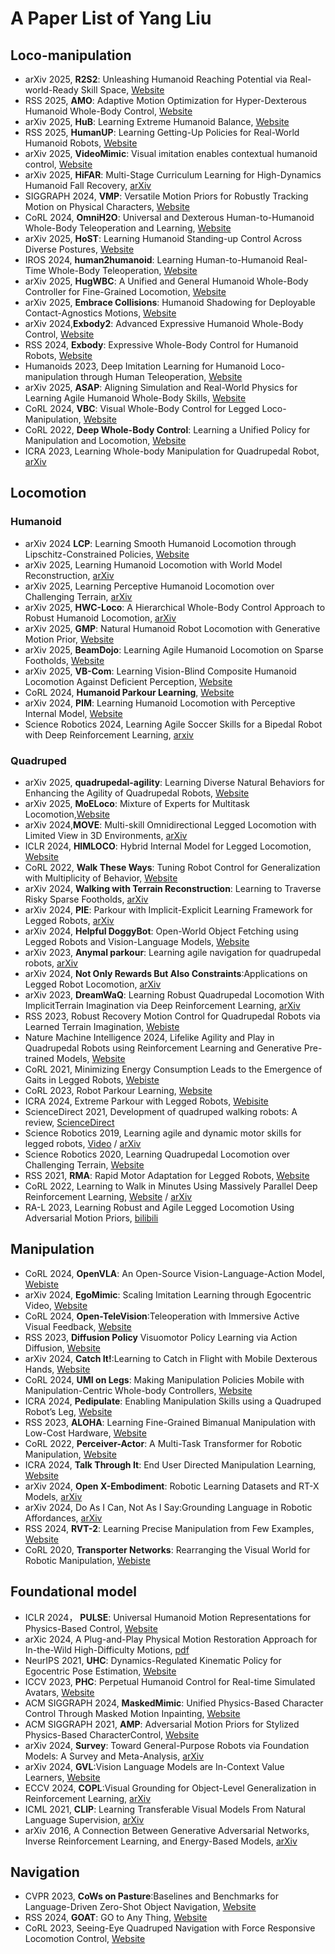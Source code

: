 # A Paper List of Yang Liu
## Loco-manipulation
- arXiv 2025, **R2S2**: Unleashing Humanoid Reaching Potential via Real-world-Ready Skill Space, [Website](https://zzk273.github.io/R2S2/)
- RSS 2025, **AMO**: Adaptive Motion Optimization for Hyper-Dexterous Humanoid Whole-Body Control, [Website](https://amo-humanoid.github.io/)
- arXiv 2025, **HuB**: Learning Extreme Humanoid Balance, [Website](https://hub-robot.github.io/)
- RSS 2025, **HumanUP**: Learning Getting-Up Policies for Real-World Humanoid Robots, [Website](https://humanoid-getup.github.io/)
- arXiv 2025, **VideoMimic**: Visual imitation enables contextual humanoid control, [Website](https://www.videomimic.net/)
- arXiv 2025, **HiFAR**: Multi-Stage Curriculum Learning for High-Dynamics Humanoid Fall Recovery, [arXiv](https://arxiv.org/abs/2502.20061)
- SIGGRAPH 2024, **VMP**: Versatile Motion Priors for Robustly Tracking Motion on Physical Characters, [Website](https://la.disneyresearch.com/publication/vmp-versatile-motion-priors-for-robustly-tracking-motion-on-physical-characters/)
- CoRL 2024, **OmniH2O**: Universal and Dexterous Human-to-Humanoid Whole-Body Teleoperation and Learning, [Website](https://omni.human2humanoid.com/)
- arXiv 2025, **HoST**: Learning Humanoid Standing-up Control Across Diverse Postures, [Website](https://taohuang13.github.io/humanoid-standingup.github.io/)
- IROS 2024, **human2humanoid**: Learning Human-to-Humanoid Real-Time Whole-Body Teleoperation, [Website](https://human2humanoid.com/)
- arXiv 2025, **HugWBC**: A Unified and General Humanoid Whole-Body Controller for Fine-Grained Locomotion, [Website](https://hugwbc.github.io/)
- arXiv 2025, **Embrace Collisions**: Humanoid Shadowing for Deployable Contact-Agnostics Motions, [Website](https://project-instinct.github.io/)
- arXiv 2024,**Exbody2**: Advanced Expressive Humanoid Whole-Body Control, [Website](https://exbody2.github.io/)
- RSS 2024, **Exbody**: Expressive Whole-Body Control for Humanoid Robots, [Website](https://expressive-humanoid.github.io/)
- Humanoids 2023, Deep Imitation Learning for Humanoid Loco-manipulation through Human Teleoperation, [Website](https://ut-austin-rpl.github.io/TRILL/)
- arXiv 2025, **ASAP**: Aligning Simulation and Real-World Physics for Learning Agile Humanoid Whole-Body Skills, [Website](https://agile.human2humanoid.com/)
- CoRL 2024, **VBC**: Visual Whole-Body Control for Legged Loco-Manipulation, [Website](https://wholebody-b1.github.io/)
- CoRL 2022, **Deep Whole-Body Control**: Learning a Unified Policy for Manipulation and Locomotion, [Website](https://manipulation-locomotion.github.io/)
- ICRA 2023, Learning Whole-body Manipulation for Quadrupedal Robot, [arXiv](https://arxiv.org/abs/2308.16820)
## Locomotion
### Humanoid
- arXiv 2024 **LCP**: Learning Smooth Humanoid Locomotion through Lipschitz-Constrained Policies, [Website](https://lipschitz-constrained-policy.github.io/)
- arXiv 2025, Learning Humanoid Locomotion with World Model Reconstruction, [arXiv](https://arxiv.org/abs/2502.16230)
- arXiv 2025, Learning Perceptive Humanoid Locomotion over Challenging Terrain, [arXiv](https://arxiv.org/abs/2503.00692)
- arXiv 2025, **HWC-Loco**: A Hierarchical Whole-Body Control Approach to Robust Humanoid Locomotion, [arXiv](https://arxiv.org/abs/2503.00923)
- arXiv 2025, **GMP**: Natural Humanoid Robot Locomotion with Generative Motion Prior, [Website](https://sites.google.com/view/humanoid-gmp)
- arXiv 2025, **BeamDojo**: Learning Agile Humanoid Locomotion on Sparse Footholds, [Website](https://why618188.github.io/beamdojo/)
- arXiv 2025, **VB-Com**: Learning Vision-Blind Composite Humanoid Locomotion Against Deficient Perception, [Website](https://renjunli99.github.io/vbcom.github.io/)
- CoRL 2024, **Humanoid Parkour Learning**, [Website](https://humanoid4parkour.github.io/)
- arXiv 2024, **PIM**: Learning Humanoid Locomotion with Perceptive Internal Model, [Website](https://junfeng-long.github.io/PIM/)
- Science Robotics 2024, Learning Agile Soccer Skills for a Bipedal Robot with Deep Reinforcement Learning, [arxiv](https://arxiv.org/abs/2304.13653)
### Quadruped
- arXiv 2025, **quadrupedal-agility**: Learning Diverse Natural Behaviors for Enhancing the Agility of Quadrupedal Robots, [Website](https://nju-rlc.github.io/quadrupedal_agility/)
- arXiv 2025, **MoELoco**: Mixture of Experts for Multitask Locomotion,[Website](https://moe-loco.github.io/)
- arXiv 2024,**MOVE**: Multi-skill Omnidirectional Legged Locomotion with Limited View in 3D Environments, [arXiv](https://arxiv.org/abs/2412.03353)
- ICLR 2024, **HIMLOCO**: Hybrid Internal Model for Legged Locomotion, [Website](https://junfeng-long.github.io/HIMLoco/)
- CoRL 2022, **Walk These Ways**: Tuning Robot Control for Generalization with Multiplicity of Behavior, [Website]()
- arXiv 2024, **Walking with Terrain Reconstruction**: Learning to Traverse Risky Sparse Footholds, [arXiv](https://arxiv.org/pdf/2409.15692)
- arXiv 2024, **PIE**: Parkour with Implicit-Explicit Learning Framework for Legged Robots, [arXiv](https://arxiv.org/pdf/2408.13740..)
- arXiv 2024, **Helpful DoggyBot**: Open-World Object Fetching using Legged Robots and Vision-Language Models, [Website](https://helpful-doggybot.github.io/)
- arXiv 2023, **Anymal parkour**: Learning agile navigation for quadrupedal robots, [arXiv](https://arxiv.org/abs/2306.14874)
- arXiv 2024, **Not Only Rewards But Also Constraints**:Applications on Legged Robot Locomotion, [arXiv](https://arxiv.org/pdf/2308.12517)
- arXiv 2023, **DreamWaQ**: Learning Robust Quadrupedal Locomotion With ImplicitTerrain Imagination via Deep Reinforcement Learning, [arXiv](https://arxiv.org/abs/2301.10602)
- RSS 2023, Robust Recovery Motion Control for Quadrupedal Robots via Learned Terrain Imagination, [Webiste](https://sites.google.com/view/dreamriser)
- Nature Machine Intelligence 2024, Lifelike Agility and Play in Quadrupedal Robots using Reinforcement Learning and Generative Pre-trained Models, [Website](https://tencent-roboticsx.github.io/lifelike-agility-and-play/)
- CoRL 2021, Minimizing Energy Consumption Leads to the Emergence of Gaits in Legged Robots, [Webiste](https://energy-locomotion.github.io/)
- CoRL 2023, Robot Parkour Learning, [Website](https://robot-parkour.github.io/)
- ICRA 2024, Extreme Parkour with Legged Robots, [Webisite](https://extreme-parkour.github.io/)
- ScienceDirect 2021, Development of quadruped walking robots: A review, [ScienceDirect](https://www.sciencedirect.com/science/article/pii/S2090447920302501)
- Science Robotics 2019, Learning agile and dynamic motor skills for legged robots, [Video](https://youtu.be/aTDkYFZFWug?si=uOz0P2ErlVum0TO0) / [arXiv](https://arxiv.org/abs/1901.08652)
- Science Robotics 2020, Learning Quadrupedal Locomotion over Challenging Terrain, [Website](https://leggedrobotics.github.io/rl-blindloco/)
- RSS 2021, **RMA**: Rapid Motor Adaptation for Legged Robots, [Website](https://ashish-kmr.github.io/rma-legged-robots/)
- CoRL 2022, Learning to Walk in Minutes Using Massively Parallel Deep Reinforcement Learning, [Website](https://leggedrobotics.github.io/legged_gym/) /  [arXiv](https://arxiv.org/abs/2109.11978)
- RA-L 2023, Learning Robust and Agile Legged Locomotion Using Adversarial Motion Priors, [bilibili](https://www.bilibili.com/video/BV1nM4y177rY/)
## Manipulation
- CoRL 2024, **OpenVLA**: An Open-Source Vision-Language-Action Model, [Webiste](https://openvla.github.io/)
- arXiv 2024, **EgoMimic**: Scaling Imitation Learning through Egocentric Video, [Website](https://egomimic.github.io/)
- CoRL 2024, **Open-TeleVision**:Teleoperation with Immersive Active Visual Feedback, [Website](https://robot-tv.github.io/)
- RSS 2023, **Diffusion Policy** Visuomotor Policy Learning via Action Diffusion, [Website](https://diffusion-policy.cs.columbia.edu/)
- arXiv 2024, **Catch It!**:Learning to Catch in Flight with Mobile Dexterous Hands, [Website](https://mobile-dex-catch.github.io/)
- CoRL 2024, **UMI on Legs**: Making Manipulation Policies Mobile with Manipulation-Centric Whole-body Controllers, [Website](https://umi-on-legs.github.io/)
- ICRA 2024, **Pedipulate**: Enabling Manipulation Skills using a Quadruped Robot’s Leg, [Website](https://sites.google.com/leggedrobotics.com/pedipulate)
- RSS 2023, **ALOHA**: Learning Fine-Grained Bimanual Manipulation with  Low-Cost Hardware, [Website](https://tonyzhaozh.github.io/aloha/)
- CoRL 2022, **Perceiver-Actor**: A Multi-Task Transformer for Robotic Manipulation, [Website](https://peract.github.io/)
- ICRA 2024, **Talk Through It**: End User Directed Manipulation Learning, [Website](https://talk-through-it.github.io/)
- arXiv 2024, **Open X-Embodiment**: Robotic Learning Datasets and RT-X Models, [arXiv](https://arxiv.org/pdf/2310.08864)
- arXiv 2024, Do As I Can, Not As I Say:Grounding Language in Robotic Affordances, [arXiv](https://arxiv.org/abs/2204.01691)
- RSS 2024, **RVT-2**: Learning Precise Manipulation from Few Examples, [Website](https://robotic-view-transformer-2.github.io/)
- CoRL 2020, **Transporter Networks**: Rearranging the Visual World for Robotic Manipulation, [Webiste](https://transporternets.github.io/)
## Foundational model
- ICLR 2024， **PULSE**: Universal Humanoid Motion Representations for Physics-Based Control, [Website](https://www.zhengyiluo.com/PULSE-Site/)
- arXic 2024, A Plug-and-Play Physical Motion Restoration Approach for In-the-Wild High-Difficulty Motions, [pdf](https://arxiv.org/pdf/2412.17377)
- NeurIPS 2021, **UHC**: Dynamics-Regulated Kinematic Policy for Egocentric Pose Estimation, [Website](https://zhengyiluo.com/projects/kin_poly/)
- ICCV 2023, **PHC**: Perpetual Humanoid Control for Real-time Simulated Avatars, [Website](https://zhengyiluo.com/PHC-Site/)
- ACM SIGGRAPH 2024, **MaskedMimic**: Unified Physics-Based Character Control Through Masked Motion Inpainting, [Website](https://research.nvidia.com/labs/par/maskedmimic/)
- ACM SIGGRAPH 2021, **AMP**: Adversarial Motion Priors for Stylized Physics-Based CharacterControl, [Website](https://xbpeng.github.io/projects/AMP/index.html)
- arXiv 2024, **Survey**: Toward General-Purpose Robots via Foundation Models: A Survey and Meta-Analysis, [arXiv](https://arxiv.org/abs/2312.08782)
- arXiv 2024, **GVL**:Vision Language Models are In-Context Value Learners, [Website](https://generative-value-learning.github.io/#online-demo)
- ECCV 2024, **COPL**:Visual Grounding for Object-Level Generalization in Reinforcement Learning, [arXiv](https://arxiv.org/abs/2408.01942)
- ICML 2021, **CLIP**: Learning Transferable Visual Models From Natural Language Supervision, [arXiv](https://arxiv.org/abs/2103.00020)
- arXiv 2016, A Connection Between Generative Adversarial Networks, Inverse Reinforcement Learning, and Energy-Based Models, [arXiv](https://arxiv.org/abs/1611.03852)
## Navigation
- CVPR 2023, **CoWs on Pasture**:Baselines and Benchmarks for Language-Driven Zero-Shot Object Navigation, [Website](https://cow.cs.columbia.edu/)
- RSS 2024, **GOAT**: GO to Any Thing, [Website](https://theophilegervet.github.io/projects/goat/)
- CoRL 2023, Seeing-Eye Quadruped Navigation with Force Responsive Locomotion Control, [Website](https://bu-air-lab.github.io/guide_dog/)


